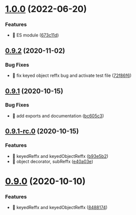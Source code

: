 # [1.0.0](https://github.com/soul-codes/reffx/compare/0.9.2...1.0.0) (2022-06-20)


### Features

* 🎸 ES module ([673c11d](https://github.com/soul-codes/reffx/commit/673c11d5e452fcb67c1c46eb606a140738649d4c))

## [0.9.2](https://gitlab.com/soul-codes/reffx/compare/0.9.1...0.9.2) (2020-11-02)


### Bug Fixes

* 🐛 fix keyed object reffx bug and activate test file ([72f86f6](https://gitlab.com/soul-codes/reffx/commit/72f86f685b693ccc62c3f4ff9e892408d36d69c2))

## [0.9.1](https://gitlab.com/soul-codes/reffx/compare/0.9.1-rc.0...0.9.1) (2020-10-15)


### Bug Fixes

* 🐛 add exports and documentation ([bc605c3](https://gitlab.com/soul-codes/reffx/commit/bc605c3fce4a72603093e9a44effc6d84683b169))

## [0.9.1-rc.0](https://gitlab.com/soul-codes/reffx/compare/0.8.0...0.9.1-rc.0) (2020-10-15)


### Features

* 🎸 keyedReffx and keyedObjectReffx ([b93e5b2](https://gitlab.com/soul-codes/reffx/commit/b93e5b2cc1cd3f86d2b85e41b9af0ceb0670f297))
* 🎸 object decorator, subReffx ([e40a03e](https://gitlab.com/soul-codes/reffx/commit/e40a03ed7111ff482eaae0fdc88bd2a8e0ee327d))

# [0.9.0](https://gitlab.com/soul-codes/reffx/compare/0.8.0...0.9.0) (2020-10-10)

### Features

- 🎸 keyedReffx and keyedObjectReffx ([8488174](https://gitlab.com/soul-codes/reffx/commit/8488174d26a22738ff64c70cdbb368fd7aa90546))
